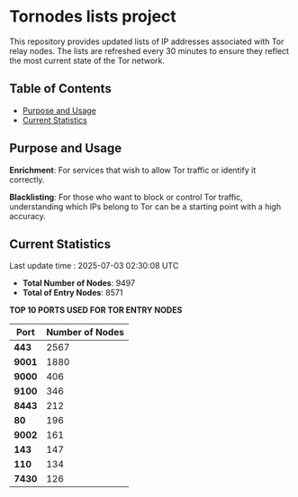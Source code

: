 # Tornodes lists project

This repository provides updated lists of IP addresses associated with Tor relay nodes. The lists are refreshed every 30 minutes to ensure they reflect the most current state of the Tor network.

## Table of Contents

- [Purpose and Usage](#purpose-and-usage)
- [Current Statistics](#current-statistics)


## Purpose and Usage

**Enrichment**: For services that wish to allow Tor traffic or identify it correctly.

**Blacklisting**: For those who want to block or control Tor traffic, understanding which IPs belong to Tor can be a starting point with a high accuracy.

## Current Statistics

Last update time : 2025-07-03 02:30:08 UTC

- **Total Number of Nodes**: 9497
- **Total of Entry Nodes**: 8571

**TOP 10 PORTS USED FOR TOR ENTRY NODES**

| **Port** | **Number of Nodes** |
|------|-----------------|
| **443**   | 2567  |
| **9001**   | 1880  |
| **9000**   | 406  |
| **9100**   | 346  |
| **8443**   | 212  |
| **80**   | 196  |
| **9002**   | 161  |
| **143**   | 147  |
| **110**   | 134  |
| **7430**   | 126  |


